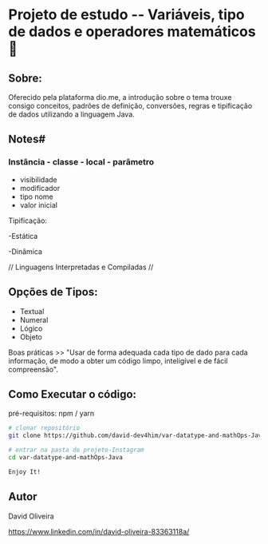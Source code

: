 # Projeto de estudo -- Variáveis, tipo de dados e operadores matemáticos :triangular_ruler:



## Sobre:



Oferecido pela plataforma dio.me, a introdução sobre o tema trouxe consigo conceitos, padrões de definição, conversões, regras e tipificação de dados utilizando a linguagem Java.



## Notes#



### Instância - classe - local - parâmetro

* visibilidade
* modificador
* tipo nome
* valor inicial

Tipificação:

-Estática

-Dinâmica

// Linguagens Interpretadas e Compiladas //



## Opções de Tipos:



- Textual
- Numeral
- Lógico
- Objeto



Boas práticas >> "Usar de forma adequada cada tipo de dado para cada informação, de modo a obter um código limpo, inteligível e de fácil compreensão".



## Como Executar o código:



pré-requisitos: npm / yarn



````bash
# clonar repositório
git clone https://github.com/david-dev4him/var-datatype-and-mathOps-Java

# entrar na pasta do projeto-Instagram
cd var-datatype-and-mathOps-Java

Enjoy It!
````



## Autor

David Oliveira

https://www.linkedin.com/in/david-oliveira-83363118a/